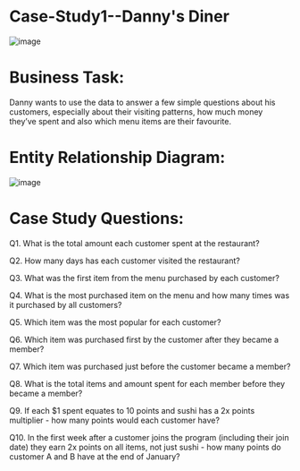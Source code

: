 # Case-Study1--Danny's Diner


![image](https://github.com/anmolchoudhary2000/Case-Study1--Danny-s-Diner/assets/154410998/e95020a3-2f8a-494e-a84b-767470cde160)




# Business Task:

Danny wants to use the data to answer a few simple questions about his customers, especially about their visiting patterns, how much money they’ve spent and also which menu items are their favourite.

# Entity Relationship Diagram:

![image](https://github.com/anmolchoudhary2000/Case-Study1--Danny-s-Diner/assets/154410998/be308917-128c-4007-8b8e-e3aa31eeb900)



# Case Study Questions:

Q1. What is the total amount each customer spent at the restaurant? 

Q2. How many days has each customer visited the restaurant?

Q3. What was the first item from the menu purchased by each customer?

Q4. What is the most purchased item on the menu and how many times was it purchased by all customers?

Q5. Which item was the most popular for each customer?

Q6. Which item was purchased first by the customer after they became a member?

Q7. Which item was purchased just before the customer became a member?

Q8. What is the total items and amount spent for each member before they became a member?

Q9. If each $1 spent equates to 10 points and sushi has a 2x points multiplier - how many points would each customer have?

Q10. In the first week after a customer joins the program (including their join date) they earn 2x points on all items, not just sushi - how many points do customer A and B have at the end of January?
